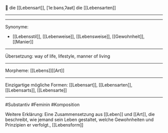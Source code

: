 🔵 die [[Lebensart]], [ˈleːbənsˌʔaʁt]
die [[Lebensarten]]

---

---
Synonyme:
- [[Lebensstil]], [[Lebenweise]], [[Lebensweise]], [[Gewohnheit]], [[Manier]]

---
Übersetzung: way of life, lifestyle, manner of living

---
Morpheme:
[[Lebens]][[Art]]

---
Einzigartige mögliche Formen: [[Lebensart]], [[Lebensarten]], [[Lebensarts]], [[Lebensarte]]

---
#Substantiv #Feminin #Komposition

Weitere Erklärung:
Eine Zusammensetzung aus [[Leben]] und [[Art]], die beschreibt, wie jemand sein Leben gestaltet, welche Gewohnheiten und Prinzipien er verfolgt., [[Lebensform]]